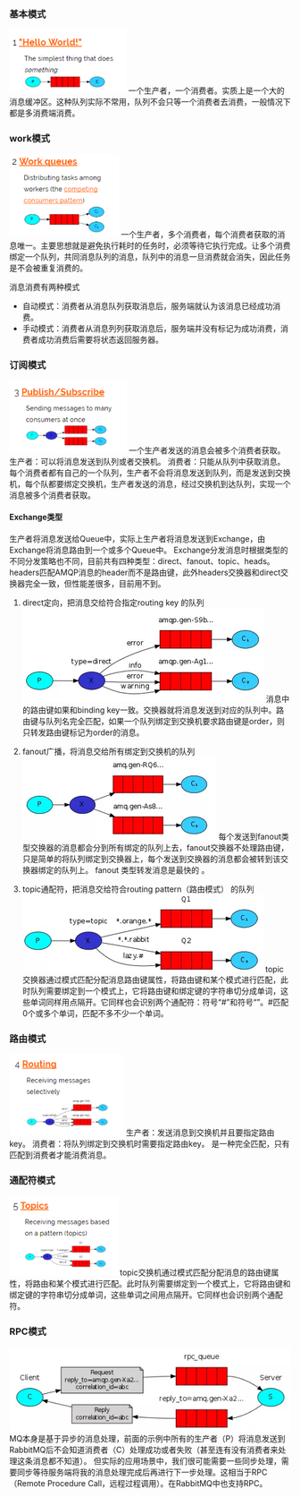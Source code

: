 


### 基本模式
![](./resources/r1.png)
一个生产者，一个消费者。实质上是一个大的消息缓冲区。这种队列实际不常用，队列不会只等一个消费者去消费，一般情况下都是多消费端消费。


### work模式
![](./resources/r2.png)
一个生产者，多个消费者，每个消费者获取的消息唯一。主要思想就是避免执行耗时的任务时，必须等待它执行完成。让多个消费绑定一个队列，共同消息队列的消息，队列中的消息一旦消费就会消失，因此任务是不会被重复消费的。

消息消费有两种模式
* 自动模式：消费者从消息队列获取消息后，服务端就认为该消息已经成功消费。
* 手动模式：消费者从消息列列获取消息后，服务端并没有标记为成功消费，消费者成功消费后需要将状态返回服务器。

### 订阅模式
![](./resources/r3.png)
一个生产者发送的消息会被多个消费者获取。    
生产者：可以将消息发送到队列或者交换机。 
消费者：只能从队列中获取消息。
每个消费者都有自己的一个队列，生产者不会将消息发送到队列，而是发送到交换机，每个队都要绑定交换机，生产者发送的消息，经过交换机到达队列，实现一个消息被多个消费者获取。

#### Exchange类型
生产者将消息发送给Queue中，实际上生产者将消息发送到Exchange，由Exchange将消息路由到一个或多个Queue中。
Exchange分发消息时根据类型的不同分发策略也不同，目前共有四种类型：direct、fanout、topic、heads。headers匹配AMQP消息的header而不是路由键，此外headers交换器和direct交换器完全一致，但性能差很多，目前用不到。
1. direct定向，把消息交给符合指定routing key 的队列
![](./resources/20190717094120.png)
    消息中的路由键如果和binding key一致。交换器就将消息发送到对应的队列中。路由键与队列名完全匹配，如果一个队列绑定到交换机要求路由键是order，则只转发路由键标记为order的消息。

2. fanout广播，将消息交给所有绑定到交换机的队列
    ![](./resources/20190717094047.png)
    每个发送到fanout类型交换器的消息都会分到所有绑定的队列上去，fanout交换器不处理路由键，只是简单的将队列绑定到交换器上，每个发送到交换器的消息都会被转到该交换器绑定的队列上。 fanout 类型转发消息是最快的 。

3. topic通配符，把消息交给符合routing pattern（路由模式） 的队列
![](./resources/20190717094148.png)
    topic交换器通过模式匹配分配消息路由键属性，将路由键和某个模式进行匹配，此时队列需要绑定到一个模式上，它将路由键和绑定键的字符串切分成单词，这些单词同样用点隔开。它同样也会识别两个通配符：符号“#”和符号“”。#匹配0个或多个单词，匹配不多不少一个单词。

### 路由模式
![](./resources/r4.png)
生产者：发送消息到交换机并且要指定路由key。 
消费者：将队列绑定到交换机时需要指定路由key。
是一种完全匹配，只有匹配到消费者才能消费消息。

### 通配符模式
![](./resources/r5.png)
topic交换机通过模式匹配分配消息的路由键属性，将路由和某个模式进行匹配。此时队列需要绑定到一个模式上，它将路由键和绑定键的字符串切分成单词，这些单词之间用点隔开。它同样也会识别两个通配符。


### RPC模式
![](./resources/20190717094237.png)
MQ本身是基于异步的消息处理，前面的示例中所有的生产者（P）将消息发送到RabbitMQ后不会知道消费者（C）处理成功或者失败（甚至连有没有消费者来处理这条消息都不知道）。 但实际的应用场景中，我们很可能需要一些同步处理，需要同步等待服务端将我的消息处理完成后再进行下一步处理。这相当于RPC（Remote Procedure Call，远程过程调用）。在RabbitMQ中也支持RPC。